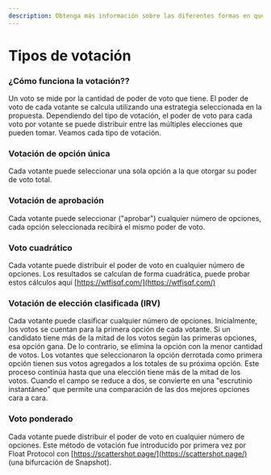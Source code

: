 ```yaml
---
description: Obtenga más información sobre las diferentes formas en que puede votar.
---
```


# Tipos de votación

### ¿Cómo funciona la votación??

Un voto se mide por la cantidad de poder de voto que tiene. El poder de voto de cada votante se calcula utilizando una estrategia seleccionada en la propuesta. Dependiendo del tipo de votación, el poder de voto para cada voto por votante se puede distribuir entre las múltiples elecciones que pueden tomar. Veamos cada tipo de votación.

### Votación de opción única

Cada votante puede seleccionar una sola opción a la que otorgar su poder de voto total.

### Votación de aprobación

Cada votante puede seleccionar ("aprobar") cualquier número de opciones, cada opción seleccionada recibirá el mismo poder de voto.

### Voto cuadrático

Cada votante puede distribuir el poder de voto en cualquier número de opciones. Los resultados se calculan de forma cuadrática, puede probar estos cálculos aquí [https://wtfisqf.com/](https://wtfisqf.com/)

### Votación de elección clasificada (IRV)

Cada votante puede clasificar cualquier número de opciones. Inicialmente, los votos se cuentan para la primera opción de cada votante. Si un candidato tiene más de la mitad de los votos según las primeras opciones, esa opción gana. De lo contrario, se elimina la opción con la menor cantidad de votos. Los votantes que seleccionaron la opción derrotada como primera opción tienen sus votos agregados a los totales de su próxima opción. Este proceso continúa hasta que una elección tiene más de la mitad de los votos. Cuando el campo se reduce a dos, se convierte en una "escrutinio instantáneo" que permite una comparación de las dos mejores opciones cara a cara.

### Voto ponderado

Cada votante puede distribuir el poder de voto en cualquier número de opciones. Este método de votación fue introducido por primera vez por Float Protocol con [https://scattershot.page/](https://scattershot.page/) (una bifurcación de Snapshot).
